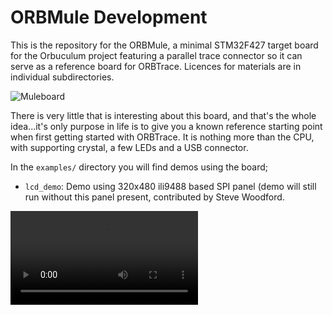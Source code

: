 ORBMule Development
===================

This is the repository for the ORBMule, a minimal STM32F427 target board for the Orbuculum project featuring a parallel trace connector so it can serve as a reference board for ORBTrace.  Licences for materials are in individual subdirectories.

![Muleboard](https://github.com/orbcode/orbmule/raw/main/support/images/muleboard.jpg)

There is very little that is interesting about this board, and that's the whole idea...it's only purpose in life is to give you a known reference starting point
when first getting started with ORBTrace. It is nothing more than the CPU, with supporting crystal, a few LEDs and a USB connector.

In the `examples/` directory you will find demos using the board;

* `lcd_demo`: Demo using 320x480 ili9488 based SPI panel (demo will still run without this panel present, contributed by Steve Woodford.

![LCDDemo](https://github.com/orbcode/orbmule/raw/main/support/images/lcd.mov)
